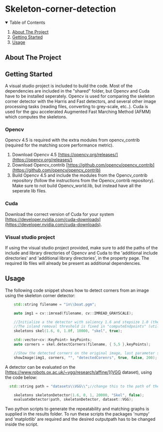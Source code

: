 # Skeleton-corner-detection

<!-- TABLE OF CONTENTS -->
<details open="open">
  <summary>Table of Contents</summary>
  <ol>
    <li>
      <a href="#about-the-project">About The Project</a>
    </li>
    <li>
      <a href="#getting-started">Getting Started</a>
    </li>
    <li><a href="#usage">Usage</a></li>
  </ol>
</details>



<!-- ABOUT THE PROJECT -->
## About The Project


<!-- GETTING STARTED -->
## Getting Started

A visual studio project is included to build the code. Most of the dependencies are included in the "shared" folder, but Opencv and Cuda have to be installed seperately. Opencv is used 
for comparing the skeleton corner detector with the Harris and Fast detectors, and several other image processing tasks (reading files, converting to grey-scale, etc..). Cuda is used
for the gpu accelerated Augmented Fast Marching Method (AFMM) which computes the skeletons.

### Opencv
Opencv 4.5 is required with the extra modules from opencv_contrib (required for the matching score performance metric). 
1. Download Opencv 4.5 [https://opencv.org/releases/](https://opencv.org/releases/)
2. Download Opencv_contrib [https://github.com/opencv/opencv_contrib](https://github.com/opencv/opencv_contrib)
3. Build Opencv 4.5 and include the modules from the Opencv_contrib repository (follow the instructions from the Opencv_contrib repository). Make sure to not build Opencv_world.lib,
but instead have all the seperate lib files.

### Cuda
Download the correct version of Cuda for your system [https://developer.nvidia.com/cuda-downloads](https://developer.nvidia.com/cuda-downloads).

### Visual studio project
If using the visual studio project provided, make sure to add the paths of the include and library directories of Opencv and Cuda to the 'additional include directories' and 'additional library directories', 
in the property page. The required lib files will already be present as additional dependencies.

<!-- USAGE EXAMPLES -->
## Usage

The following code snippet shows how to detect corners from an image using the skeleton corner detector:

```Cpp
    std::string filename = "in\\boat.pgm";

    auto img1 = cv::imread(filename, cv::IMREAD_GRAYSCALE);

    //Initialize a the detector with saliency 1.6 and stepsize 1.0 (the second parameter does not do anything)
    //The island removal threshold is fixed in "computeEndpoints" (utility.cpp)
    skeletons skel(1.6, 0, 1.0f, 10000, "skel", true);

    std::vector<cv::KeyPoint> keyPoints;
    auto corners = skel.detectCorners(filename, { 5,5 },keyPoints);

    //Show the detected corners on the original image, last parameter sets the number of corners to display
    showImage(img1, corners, "", "detectedCorenrs", true, false, 200);
   ```
   
A detector can be evaluated on the [https://www.robots.ox.ac.uk/~vgg/research/affine/](VGG dataset), using the code below:
```Cpp
  std::string path = "datasets\\VGG\\";//change this to the path of the VGG dataset

	skeletons skeletonDetector(1.6, 0, 1, 20000, "Skel", false);
	evaluateDetector(path, skeletonDetector, dataset::VGG);
 ```
Two python scripts to generate the repeatability and matching graphs is supplied in the results folder. To run these scripts the packages 'numpy' and 'matplotlib' are required and the desired outputpath has to be changed inside the script.
